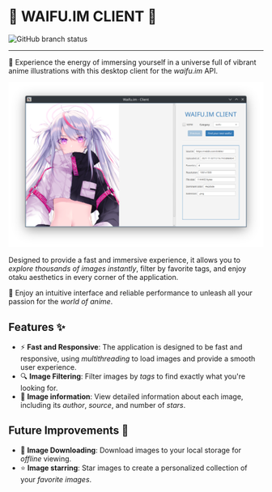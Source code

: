 # 🌸 WAIFU.IM CLIENT 🌸

![GitHub branch status](https://img.shields.io/github/checks-status/KingJorjai/waifu-im-client/main)

---

🎨 Experience the energy of immersing yourself in a universe full of vibrant anime illustrations with this desktop client for the _waifu.im_ API.

![waifu.im](/img/screenshot0.png)

Designed to provide a fast and immersive experience, it allows you to _explore thousands of images instantly_, filter by favorite tags, and enjoy otaku aesthetics in every corner of the application.

🌟 Enjoy an intuitive interface and reliable performance to unleash all your passion for the _world of anime_.

## Features ✨
- ⚡ **Fast and Responsive**: The application is designed to be fast and responsive, using _multithreading_ to load images and provide a smooth user experience.
- 🔍 **Image Filtering**: Filter images by _tags_ to find exactly what you're looking for.
- 📄 **Image information**: View detailed information about each image, including its _author_, _source_, and number of _stars_.

## Future Improvements 🚀
- 💾 **Image Downloading**: Download images to your local storage for _offline_ viewing.
- ⭐ **Image starring**: Star images to create a personalized collection of your _favorite images_.